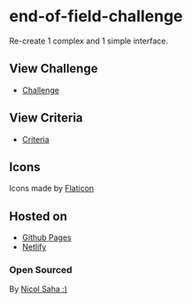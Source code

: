 # end-of-field-challenge

Re-create 1 complex and 1 simple interface.

## View Challenge
- [Challenge](https://github.com/becodeorg/gnt-yu-3-21/tree/master/1.The-Field/5.End-of-Field/2.End-of-Field-Challenge)

## View Criteria
- [Criteria](https://github.com/becodeorg/gnt-yu-3-21/blob/master/1.The-Field/5.End-of-Field/2.End-of-Field-Challenge/Criteria.md)

## Icons
Icons made by  [Flaticon](https://www.flaticon.com/authors/pixel-perfect)

## Hosted on 
- [Github Pages](https://nicolsaha.github.io/end-of-field-challenge/)
- [Netlify](#)

### Open Sourced

By [Nicol Saha :)](https://github.com/NicolSaha)

